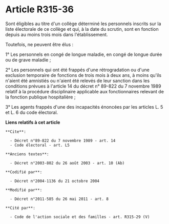 # Article R315-36

Sont éligibles au titre d'un collège déterminé les personnels inscrits sur la liste électorale de ce collège et qui, à la
date du scrutin, sont en fonction depuis au moins trois mois dans l'établissement. 

Toutefois, ne peuvent être élus : 

1° Les personnels en congé de longue maladie, en congé de longue durée ou de grave maladie ; 

2° Les personnels qui ont été frappés d'une rétrogradation ou d'une exclusion temporaire de fonctions de trois mois à deux
ans, à moins qu'ils n'aient été amnistiés ou n'aient été relevés de leur sanction dans les conditions prévues à l'article 14
du décret n° 89-822 du 7 novembre 1989 relatif à la procédure disciplinaire applicable aux fonctionnaires relevant de la
fonction publique hospitalière ; 

3° Les agents frappés d'une des incapacités énoncées par les articles L. 5 et L. 6 du code électoral.

**Liens relatifs à cet article**

	**Cite**:

	  - Décret n°89-822 du 7 novembre 1989 - art. 14
	  - Code électoral - art. L5

	**Anciens textes**:

	  - Décret n°2003-802 du 26 août 2003 - art. 10 (Ab)

	**Codifié par**:

	  - Décret n°2004-1136 du 21 octobre 2004

	**Modifié par**:

	  - Décret n°2011-585 du 26 mai 2011 - art. 8

	**Cité par**:

	  - Code de l'action sociale et des familles - art. R315-29 (V)
